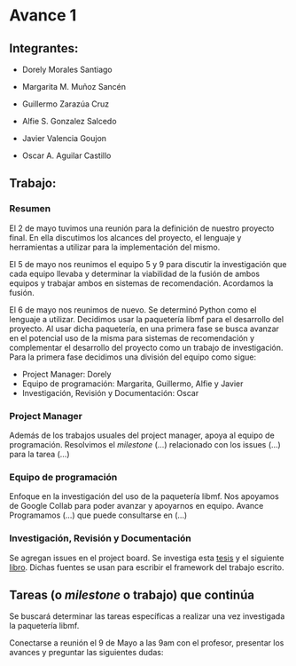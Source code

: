 # Avance 1

## Integrantes:

* Dorely Morales Santiago

* Margarita M. Muñoz Sancén

* Guillermo Zarazúa Cruz

* Alfie S. Gonzalez Salcedo

* Javier Valencia Goujon

* Oscar A. Aguilar Castillo



## Trabajo: 

### Resumen

El 2 de mayo tuvimos una reunión para la definición de nuestro proyecto final. En ella discutimos los alcances del proyecto, el lenguaje y herramientas a utilizar para la implementación del mismo. 

El 5 de mayo nos reunimos el equipo 5 y 9 para discutir la investigación que cada equipo llevaba y determinar la viabilidad de la fusión de ambos equipos y trabajar ambos en sistemas de recomendación. Acordamos la fusión.

El 6 de mayo nos reunimos de nuevo. Se determinó Python como el lenguaje a utilizar. Decidimos usar la paquetería libmf para el desarrollo del proyecto. Al usar dicha paquetería, en una primera fase se busca avanzar en el potencial uso de la misma para sistemas de recomendación y complementar el desarrollo del proyecto como un trabajo de investigación.
Para la primera fase decidimos una división del equipo como sigue:

* Project Manager: Dorely
* Equipo de programación: Margarita, Guillermo, Alfie y Javier
* Investigación, Revisión y Documentación: Oscar


### Project Manager

Además de los trabajos usuales del project manager, apoya al equipo de programación.
Resolvimos el *milestone* (…) relacionado con los issues (…) para la tarea (…)

### Equipo de programación

Enfoque en la investigación del uso de la paquetería libmf. Nos apoyamos de Google Collab para poder avanzar y apoyarnos en equipo.
Avance 
Programamos (…) que puede consultarse en (…)

### Investigación, Revisión y Documentación

Se agregan issues en el project board. Se investiga esta [tesis](https://mariobecerra.github.io/files/school_projects/tesis_lma.pdf) y el siguiente [libro](https://rd.springer.com/book/10.1007%2F978-3-319-29659-3). Dichas fuentes se usan para escribir el framework del trabajo escrito.


## Tareas (o *milestone* o trabajo) que continúa

Se buscará determinar las tareas específicas a realizar una vez investigada la paquetería libmf.

Conectarse a reunión el 9 de Mayo a las 9am con el profesor, presentar los avances y preguntar las siguientes dudas:

